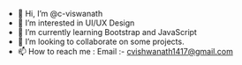 - 👋 Hi, I’m @c-viswanath
- 👀 I’m interested in UI/UX Design
- 🌱 I’m currently learning Bootstrap and JavaScript
- 💞️ I’m looking to collaborate on some projects.
- 📫 How to reach me : Email :- cvishwanath1417@gmail.com

<!---
c-viswanath/c-viswanath is a ✨ special ✨ repository because its `README.md` (this file) appears on your GitHub profile.
You can click the Preview link to take a look at your changes.
--->
